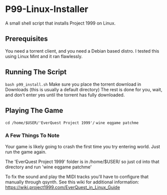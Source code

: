 # P99-Linux-Installer
A small shell script that installs Project 1999 on Linux.

## Prerequisites
You need a torrent client, and you need a Debian based distro. I tested this using Linux Mint and it ran flawlessly.

## Running The Script
```bash p99_install.sh```
Make sure you place the torrent download in Downloads (this is usually a default directory)
The rest is done for you, wait, and don't enter yes until the torrent has fully downloaded.

## Playing The Game
```cd /home/$USER/'EverQuest Project 1999'/```
```wine eqgame patchme```


### A Few Things To Note
Your game is likely going to crash the first time you try entering world. Just run the game again.

The 'EverQuest Project 1999' folder is in /home/$USER/ so just cd into that directory and run 'wine eqgame patchme'

To fix the sound and play the MIDI tracks you'll have to configure that manually through qsynth. See this wiki for additional information: https://wiki.project1999.com/EverQuest_in_Linux_Guide
